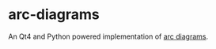 # arc-diagrams

An Qt4 and Python powered implementation of [arc diagrams].

[arc diagrams]: http://innovis.cpsc.ucalgary.ca/innovis/uploads/Courses/InformationVisualizationDetails2009/Wattenberg2002.pdf
